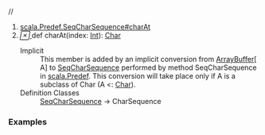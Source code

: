 //
<ol>
<li><a href="https://www.scala-lang.org/api/2.12.3/scala/collection/mutable/ArrayBuffer.html#charAt(index:Int):Char">scala.Predef.SeqCharSequence#charAt</a></li>
<li name="scala.Predef.SeqCharSequence#charAt" visbl="pub" class="indented0 " data-isabs="false" fullcomment="yes" group="Ungrouped"> <a id="charAt(index:Int):Char"></a><a id="charAt(Int):Char"></a> <span class="permalink"> <a href="../../../scala/collection/mutable/ArrayBuffer.html#charAt(index:Int):Char" title="Permalink"> <i class="material-icons"></i> </a> </span> <span class="modifier_kind"> <span class="modifier"></span> <span class="kind">def</span> </span> <span class="symbol"> <span class="implicit">charAt</span><span class="params">(<span name="index">index: <a href="../../Int.html" class="extype" name="scala.Int">Int</a></span>)</span><span class="result">: <a href="../../Char.html" class="extype" name="scala.Char">Char</a></span> </span> 
 <div class="fullcomment">
  <dl class="attributes block"> 
   <dt class="implicit">
    Implicit
   </dt>
   <dd>
     This member is added by an implicit conversion from 
    <a href="" class="extype" name="scala.collection.mutable.ArrayBuffer">ArrayBuffer</a>[
    <span class="extype" name="scala.collection.mutable.ArrayBuffer.A">A</span>] to 
    <a href="../../Predef$$SeqCharSequence.html" class="extype" name="scala.Predef.SeqCharSequence">SeqCharSequence</a> performed by method SeqCharSequence in 
    <a href="../../Predef$.html" class="extype" name="scala.Predef">scala.Predef</a>. This conversion will take place only if A is a subclass of Char (A &lt;: 
    <a href="../../Char.html" class="extype" name="scala.Char">Char</a>). 
   </dd>
   <dt>
    Definition Classes
   </dt>
   <dd>
    <a href="../../Predef$$SeqCharSequence.html" class="extype" name="scala.Predef.SeqCharSequence">SeqCharSequence</a> → CharSequence
   </dd>
  </dl>
 </div> </li>
        </ol>


### Examples















